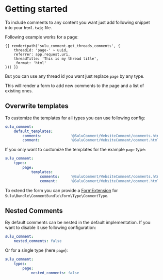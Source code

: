 # Getting started

To include comments to any content you want just add following snippet into your `html.twig` file.

Following example works for a page:

```twig
{{ render(path('sulu_comment.get_threads_comments', {
    threadId: 'page-' ~ uuid, 
    referrer: app.request.uri,
    threadTitle: 'This is my thread title', 
    _format: 'html'
})) }}
```

But you can use any thread id you want just replace `page` by any type.

This will render a form to add new comments to the page and a list of existing ones.

## Overwrite templates

To customize the templates for all types you can use following config:

```yaml
sulu_comment:
    default_templates:
        comments:             '@SuluComment/WebsiteComment/comments.html.twig'
        comment:              '@SuluComment/WebsiteComment/comment.html.twig'
```

If you only want to customize the templates for the example `page` type:

```yaml
sulu_comment:
    types:
        page:
            templates:
                comments:     '@SuluComment/WebsiteComment/comments.html.twig'
                comment:      '@SuluComment/WebsiteComment/comment.html.twig'
```

To extend the form you can provide a [FormExtension](https://symfony.com/doc/current/form/create_form_type_extension.html)
for `Sulu\Bundle\CommentBundle\Form\Type\CommentType`.

## Nested Comments

By default comments can be nested in the default implementation. If you want to disable it use following configuration:

```yaml
sulu_comment:
    nested_comments: false
```

Or for a single type (here `page`):

```yaml
sulu_comment:
    types:
        page:
            nested_comments: false
```
